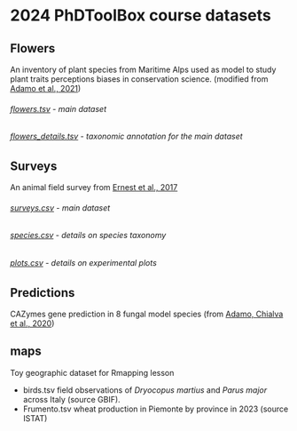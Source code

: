 # 2024 PhDToolBox course datasets

## Flowers
An inventory of plant species from Maritime Alps used as model to study plant traits perceptions biases in conservation science. (modified from [Adamo et al., 2021](https://doi.org/10.1038/s41477-021-00912-2))

###### [flowers.tsv](https://raw.githubusercontent.com/mchialva/PhDToolbox2024/main/Datasets/flowers/flowers.tsv) -  main dataset
###### [flowers_details.tsv](https://raw.githubusercontent.com/mchialva/PhDToolbox2024/main/Datasets/flowers/flowers_details.tsv) - taxonomic annotation for the main dataset

## Surveys
An animal field survey from [Ernest et al., 2017](https://doi.org/10.6084/m9.figshare.1314459.v6)

###### [surveys.csv](https://raw.githubusercontent.com/mchialva/PhDToolbox2024/main/Datasets/surveys/surveys.csv) -  main dataset
###### [species.csv](https://raw.githubusercontent.com/mchialva/PhDToolbox2024/main/Datasets/surveys/species.csv) - details on species taxonomy
###### [plots.csv](https://raw.githubusercontent.com/mchialva/PhDToolbox2024/main/Datasets/surveys/plots.csv) - details on experimental plots

## Predictions
CAZymes gene prediction in 8 fungal model species (from [Adamo, Chialva et al., 2020](https://doi.org/10.3390/ijms21093139))

## maps
Toy geographic dataset for Rmapping lesson

- birds.tsv	field observations of *Dryocopus martius* and *Parus major* across Italy (source GBIF).
- Frumento.tsv	wheat production in Piemonte by province in 2023 (source ISTAT)
